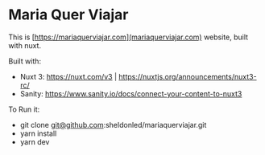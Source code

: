 # Maria Quer Viajar

This is [https://mariaquerviajar.com](mariaquerviajar.com) website, built with nuxt.

Built with:
- Nuxt 3: https://nuxt.com/v3 | https://nuxtjs.org/announcements/nuxt3-rc/
- Sanity: https://www.sanity.io/docs/connect-your-content-to-nuxt3

To Run it:
- git clone git@github.com:sheldonled/mariaquerviajar.git
- yarn install
- yarn dev
